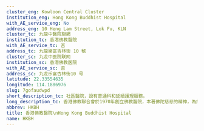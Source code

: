 ```yaml
---
cluster_eng: Kowloon Central Cluster
institution_eng: Hong Kong Buddhist Hospital
with_AE_service_eng: No
address_eng: 10 Heng Lam Street, Lok Fu, KLN
cluster_tc: 九龍中醫院聯網
institution_tc: 香港佛教醫院
with_AE_service_tc: 否
address_tc: 九龍樂富杏林街 10 號
cluster_sc: 九龙中医院联网
institution_sc: 香港佛教医院
with_AE_service_sc: 否
address_sc: 九龙乐富杏林街10 号
latitude: 22.33554635
longitude: 114.1886976
slug: 7gofaudwpd
short_description_tc: 社區醫院，設有普通科和延續護理服務。
long_description_tc: 香港佛教聯合會於1970年創立佛教醫院，本著佛陀慈悲的精神，為病人和社區提供全人照顧。現時服務涵蓋廣泛，包括住院和門診服務，是一間擁285張病床的社區醫院。
abbrev: HKBH
title: 香港佛教醫院\nHong Kong Buddhist Hospital
name: HKBH
---
```

